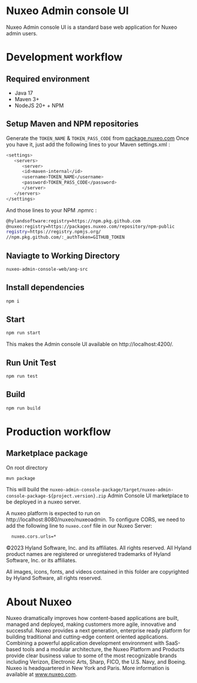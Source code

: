 # Nuxeo Admin console UI
Nuxeo Admin console UI is a standard base web application for Nuxeo admin users.

# Development workflow
## Required environment
- Java 17
- Maven 3+
- NodeJS 20+ + NPM
## Setup Maven and NPM repositories

Generate the `TOKEN_NAME` & `TOKEN_PASS_CODE` from [package.nuxeo.com](https://packages.nuxeo.com/#user/usertoken )
Once you have it, just add the following lines to your Maven settings.xml :

```bash
<settings>
   <servers>
      <server>
      <id>maven-internal</id>
      <username>TOKEN_NAME</username>
      <password>TOKEN_PASS_CODE</password>
      </server>
   </servers>
</settings>
```
And those lines to your NPM .npmrc :
```bash
@hylandsoftware:registry=https://npm.pkg.github.com
@nuxeo:registry=https://packages.nuxeo.com/repository/npm-public
registry=https://registry.npmjs.org/
//npm.pkg.github.com/:_authToken=GITHUB_TOKEN
```


## Naviagte to Working Directory
```bash
nuxeo-admin-console-web/ang-src
```

## Install dependencies
```bash
npm i
```
## Start 
```bash
npm run start
```
This makes the Admin console UI available on http://localhost:4200/.

## Run Unit Test
```bash
npm run test
```

## Build
```bash
npm run build
```
# Production workflow
## Marketplace package
On root directory
```bash
mvn package
```
This will build the `nuxeo-admin-console-package/target/nuxeo-admin-console-package-${project.version}.zip` Admin Console UI marketplace to be deployed in a nuxeo server.

A nuxeo platform is expected to run on http://localhost:8080/nuxeo/nuxeoadmin. 
To configure CORS, we need to add the following line to `nuxeo.conf` file in our Nuxeo Server:
```bash
  nuxeo.cors.urls=*
```

©2023 Hyland Software, Inc. and its affiliates. All rights reserved. All Hyland product names are registered or unregistered trademarks of Hyland Software, Inc. or its affiliates.

All images, icons, fonts, and videos contained in this folder are copyrighted by Hyland Software, all rights reserved.

# About Nuxeo
Nuxeo dramatically improves how content-based applications are built, managed and deployed, making customers more agile, innovative and successful. Nuxeo provides a next generation, enterprise ready platform for building traditional and cutting-edge content oriented applications. Combining a powerful application development environment with SaaS-based tools and a modular architecture, the Nuxeo Platform and Products provide clear business value to some of the most recognizable brands including Verizon, Electronic Arts, Sharp, FICO, the U.S. Navy, and Boeing. Nuxeo is headquartered in New York and Paris. More information is available at www.nuxeo.com.